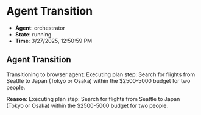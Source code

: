 # Agent Transition

- **Agent**: orchestrator
- **State**: running
- **Time**: 3/27/2025, 12:50:59 PM

## Agent Transition

Transitioning to browser agent: Executing plan step: Search for flights from Seattle to Japan (Tokyo or Osaka) within the $2500-5000 budget for two people.

**Reason**: Executing plan step: Search for flights from Seattle to Japan (Tokyo or Osaka) within the $2500-5000 budget for two people.

